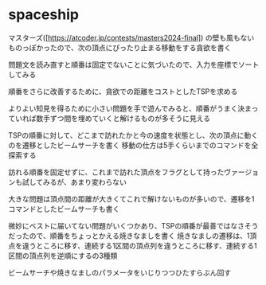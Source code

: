 # spaceship

マスターズ([https://atcoder.jp/contests/masters2024-final]) の壁も風もないものっぽかったので、次の頂点にぴったり止まる移動をする貪欲を書く

問題文を読み直すと順番は固定でないことに気づいたので、入力を座標でソートしてみる

順番をさらに改善するために、貪欲での距離をコストとしたTSPを求める

よりよい知見を得るために小さい問題を手で遊んでみると、順番がうまく決まっていれば数手ずつ間を埋めていくと解けるものが多そうに見える

TSPの順番に対して、どこまで訪れたかと今の速度を状態とし、次の頂点に動くのを遷移としたビームサーチを書く
移動の仕方は5手くらいまでのコマンドを全探索する

訪れる順番を固定せずに、これまで訪れた頂点をフラグとして持ったヴァージョンも試してみるが、あまり変わらない

大きな問題は頂点間の距離が大きくてこれで解けないものが多いので、遷移を1コマンドとしたビームサーチも書く

微妙にベストに届いてない問題がいくつかあり、TSPの順番が最善ではなさそうだったので、順番をちょっとかえる焼きなましを書く
焼きなましの遷移は、1頂点を違うところに移す、連続する1区間の頂点列を違うところに移す、連続する1区間の頂点列を逆順にするの3種類

ビームサーチや焼きなましのパラメータをいじりつつひたすらぶん回す
